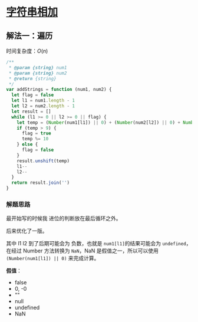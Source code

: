 # [字符串相加](https://leetcode-cn.com/problems/add-strings/description/)

## 解法一：遍历

时间复杂度：$O(n)$

```javascript
/**
 * @param {string} num1
 * @param {string} num2
 * @return {string}
 */
var addStrings = function (num1, num2) {
  let flag = false
  let l1 = num1.length - 1
  let l2 = num2.length - 1
  let result = []
  while (l1 >= 0 || l2 >= 0 || flag) {
    let temp = (Number(num1[l1]) || 0) + (Number(num2[l2]) || 0) + Number(flag)
    if (temp > 9) {
      flag = true
      temp %= 10
    } else {
      flag = false
    }
    result.unshift(temp)
    l1--
    l2--
  }
  return result.join('')
}
```

### 解题思路

最开始写的时候我 进位的判断放在最后循环之外。

后来优化了一版。

其中 l1 l2 到了后期可能会为 负数，也就是 `num1[l1]`的结果可能会为  `undefined`，在经过 Number 方法转换为 `NaN`，NaN 是假值之一，所以可以使用 `(Number(num1[l1]) || 0)` 来完成计算。



**假值**：

- false
- 0, -0
- ""
- null
- undefined
- NaN



